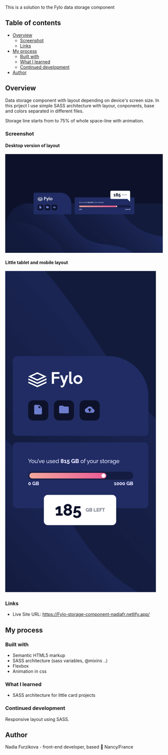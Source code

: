 This is a solution to the Fylo data storage component

## Table of contents

- [Overview](#overview)
  - [Screenshot](#screenshot)
  - [Links](#links)
- [My process](#my-process)
  - [Built with](#built-with)
  - [What I learned](#what-i-learned)
  - [Continued development](#continued-development)
- [Author](#author)

## Overview

Data storage component with layout depending on device's screen size.
In this priject I use simple SASS architecture with layour, conponents, base and colors separated in different files.

Storage line starts from to 75% of whole space-line with animation.

### Screenshot

#### Desktop version of layout

![Image](screenshot/desktop.png)

#### Little tablet and mobile layout

![Image](screenshot/mobile.png)

### Links

- Live Site URL: https://Fylo-storage-component-nadiafr.netlify.app/

## My process

### Built with

- Semantic HTML5 markup
- SASS architecture (sass variables, @mixins ..)
- Flexbox
- Animation in css

### What I learned

- SASS architecture for little card projects

### Continued development

Responsive layout using SASS.

## Author

Nadia Furzikova - front-end developer,
based 📍 Nancy/France
